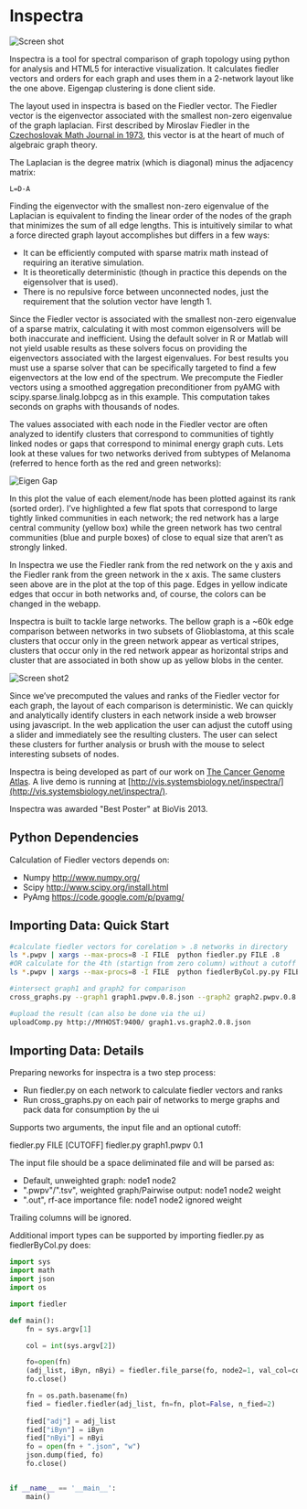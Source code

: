 Inspectra
==========

![Screen shot](inspectrascreenshot.png "A screen shot of the HTML5 visualization of comunities in two overlapping cancer graphs")

Inspectra is a tool for spectral comparison of graph topology using python for analysis and HTML5 for interactive visualization. It calculates fiedler vectors and orders for each graph and uses them in a 2-network layout like the one above. Eigengap clustering is done client side. 



The layout used in inspectra is based on the Fiedler vector. The Fiedler vector is the eigenvector associated with the smallest non-zero eigenvalue of the graph laplacian. First described by Miroslav Fiedler in the [Czechoslovak Math Journal in 1973](http://dml.cz/bitstream/handle/10338.dmlcz/101168/CzechMathJ_23-1973-2_11.pdf), this vector is at the heart of much of algebraic graph theory.

The Laplacian is the degree matrix (which is diagonal) minus the adjacency matrix:

```
L=D-A
```

Finding the eigenvector with the smallest non-zero eigenvalue of the Laplacian is equivalent to finding the linear order of the nodes of the graph that minimizes the sum of all edge lengths. This is intuitively similar to what a force directed graph layout accomplishes but differs in a few ways:

* It can be efficiently computed with sparse matrix math instead of requiring an iterative simulation. 
* It is theoretically deterministic (though in practice this depends on the eigensolver that is used).
* There is no repulsive force between unconnected nodes, just the requirement that the solution vector have length 1.

Since the Fiedler vector is associated with the smallest non-zero eigenvalue of a sparse matrix, calculating it with most common eigensolvers will be both inaccurate and inefficient. Using the default solver in R or Matlab will not yield usable results as these solvers focus on providing the eigenvectors associated with the largest eigenvalues. For best results you must use a sparse solver that can be specifically targeted to find a few eigenvectors at the low end of the spectrum. We precompute the Fiedler vectors using a smoothed aggregation preconditioner from pyAMG with scipy.sparse.linalg.lobpcg as in this example. This computation takes seconds on graphs with thousands of nodes.

The values associated with each node in the Fiedler vector are often analyzed to identify clusters that correspond to communities of tightly linked nodes or gaps that correspond to minimal energy graph cuts. Lets look at these values for two networks derived from subtypes of Melanoma (referred to hence forth as the red and green networks):

![Eigen Gap](Anotated-Eigen-Values.png "Eigen gap analysis of the two networks above.")

In this plot the value of each element/node has been plotted against its rank (sorted order). I’ve highlighted a few flat spots that correspond to large tightly linked communities in each network; the red network has a large central community (yellow box) while the green network has two central communities (blue and purple boxes) of close to equal size that aren’t as strongly linked.

In Inspectra we use the Fiedler rank from the red network on the y axis and the Fiedler rank from the green network in the x axis. The same clusters seen above are in the plot at the top of this page. Edges in yellow indicate edges that occur in both networks and, of course, the colors can be changed in the webapp.

Inspectra is built to tackle large networks. The bellow graph is a ~60k edge comparison between networks in two subsets of Glioblastoma, at this scale clusters that occur only in the green network appear as vertical stripes, clusters that occur only in the red network appear as horizontal strips and cluster that are associated in both show up as yellow blobs in the center.

![Screen shot2](inspectrascreenshot2.png "A screen shot of the HTML5 visualization and ui")

Since we’ve precomputed the values and ranks of the Fiedler vector for each graph, the layout of each comparison is deterministic. We can quickly and analytically identify clusters in each network inside a web browser using javascript. In the web application the user can adjust the cutoff using a slider and immediately see the resulting clusters. The user can select these clusters for further analysis or brush with the mouse to select interesting subsets of nodes.

 Inspectra is being developed as part of our work on [The Cancer Genome Atlas](http://cancergenome.nih.gov/). A live demo is running at [http://vis.systemsbiology.net/inspectra/](http://vis.systemsbiology.net/inspectra/).

 Inspectra was awarded "Best Poster" at BioVis 2013.

Python Dependencies
----------------
Calculation of Fiedler vectors depends on:
* Numpy http://www.numpy.org/
* Scipy http://www.scipy.org/install.html
* PyAmg https://code.google.com/p/pyamg/

Importing Data: Quick Start
---------------
```bash
#calculate fiedler vectors for corelation > .8 networks in directory
ls *.pwpv | xargs --max-procs=8 -I FILE  python fiedler.py FILE .8
#OR calculate for the 4th (startign from zero column) without a cutoff
ls *.pwpv | xargs --max-procs=8 -I FILE  python fiedlerByCol.py.py FILE 4

#intersect graph1 and graph2 for comparison
cross_graphs.py --graph1 graph1.pwpv.0.8.json --graph2 graph2.pwpv.0.8.json --output graph1.vs.graph2.0.8.json

#upload the result (can also be done via the ui)
uploadComp.py http://MYHOST:9400/ graph1.vs.graph2.0.8.json

```

Importing Data: Details
-----------------

Preparing neworks for inspectra is a two step process:
* Run fiedler.py on each network to calculate fiedler vectors and ranks
* Run cross_graphs.py on each pair of networks to merge graphs and pack data for consumption by the ui

Supports two arguments, the input file and an optional cutoff:

fiedler.py FILE [CUTOFF]
fiedler.py graph1.pwpv 0.1

The input file should be a space deliminated file and will be parsed as:
* Default, unweighted graph: 
    node1	node2 
* ".pwpv"/".tsv", weighted graph/Pairwise output: 
    node1	node2	weight
* ".out", rf-ace importance file: 
    node1	node2	ignored	weight

Trailing columns will be ignored.

Additional import types can be supported by importing fiedler.py as fiedlerByCol.py does:

```python
import sys
import math
import json
import os

import fiedler

def main():
    fn = sys.argv[1]

    col = int(sys.argv[2])

    fo=open(fn)
    (adj_list, iByn, nByi) = fiedler.file_parse(fo, node2=1, val_col=col)
    fo.close()

    fn = os.path.basename(fn)
    fied = fiedler.fiedler(adj_list, fn=fn, plot=False, n_fied=2)
    
    fied["adj"] = adj_list
    fied["iByn"] = iByn
    fied["nByi"] = nByi
    fo = open(fn + ".json", "w")
    json.dump(fied, fo)
    fo.close()


if __name__ == '__main__':
    main()

```



